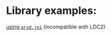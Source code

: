 # Library examples:

<a href="https://github.com/CircuitCoder4696/D-examples/tree/main/library-examples/arsd.jni/using%20dub">using `arsd.jni`</a>   (incompatible with LDC2)
